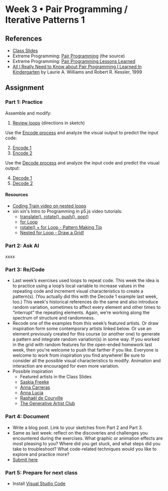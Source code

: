# Week 3 • Pair Programming / Iterative Patterns 1

## References

- [Class
  Slides](https://drive.google.com/drive/folders/1iH0ERUaMkSCn_7A9F4bnBWwMHJmu04ak?usp=sharing)
- Extreme Programming: [Pair
  Programming](http://www.extremeprogramming.org/rules/pair.html) (the source)
- Extreme Programming: [Pair Programming Lessons
  Learned](http://www.extremeprogramming.org/stories/pair.html)
- [All I Really Need to Know about Pair Programming I Learned In
  Kindergarten](https://drive.google.com/drive/folders/1iH0ERUaMkSCn_7A9F4bnBWwMHJmu04ak?usp=sharing)
  by Laurie A. Williams and  Robert R. Kessler, 1999

## Assignment

### Part 1: Practice

Assemble and modify:

1. [Review loops](https://editor.p5js.org/enickles/sketches/Qo7DHHcFk)
  (directions in sketch)

Use the [Encode
process](https://github.com/ellennickles/code-your-way-s24/blob/main/encode.md)
and analyze the visual output to predict the input code:

2. [Encode 1](https://editor.p5js.org/enickles/full/iu3hqCt1e)
3. [Encode 2](https://editor.p5js.org/enickles/full/sTAx_W5n_)

Use the [Decode
process](https://github.com/ellennickles/code-your-way-s24/blob/main/decode.md)
and analyze the input code and predict the visual output:

4. [Decode
   1](https://github.com/ellennickles/code-your-way-s24/blob/main/week3/decode1.js)
5. [Decode
   2](https://github.com/ellennickles/code-your-way-s24/blob/main/week3/decode2.js)

#### Resources

- [Coding Train video on nested
  loops](https://thecodingtrain.com/tracks/code-programming-with-p5-js/code/4-loops/2-nested)
- xin xin's Intro to Programming in p5.js video tutorials:
  - [translate(), rotate(), push(),
    pop()](https://www.youtube.com/watch?v=maTfm84mLbo)
  - [for Loop](https://www.youtube.com/watch?v=QdGeb0H5idM)
  - [rotate() + for Loop - Pattern Making
    Tip](https://www.youtube.com/watch?v=kP-RkS70Lm8)
  - [Nested for Loop - Draw a
    Grid!](https://www.youtube.com/watch?v=FAVvj1M6klc)

### Part 2: Ask AI

xxxx

### Part 3: Re/Code

- Last week’s exercises used loops to repeat code. This week the idea is to
  practice using a loop’s local variable to increase values in the repeating
  code and increment visual characteristics to create a pattern(s). (You
  actually did this with the Decode 1 example last week, too.) This week's
  historical references do the same and also introduce random variation,
  sometimes to affect every element and other times to “interrupt” the repeating
  elements. Again, we’re working along the spectrum of structure and randomness.
- Recode one of the examples from this week’s featured artists. Or draw
  inspiration form some contemporary artists linked below. Or use an element
  previously created for this course (or another one) to generate a pattern and
  integrate random variation(s) in some way. If you worked in the grid with
  random features for the open-ended homework last week, then you're welcome to
  push that farther if you like. Everyone is welcome to work from
  inspiration you find anywhere! Be sure to consider all the possible visual
  characteristics to modify. Animation and interaction are encouraged for even
  more variation.
- Possible inspiration
  - Featured artists in the Class Slides
  - [Saskia Freeke](https://sasj.nl/portfolio/)
  - [Anna Carreras](https://www.annacarreras.com/)
  - [Anna Lucia](https://twitter.com/annaluciacodes)
  - [Raphaël de Courville](https://twitter.com/sableraph)
  - [The Generative Artist Club](https://www.genartclub.com/)

### Part 4: Document

- Write a blog post. Link to your sketches from Part 2 and Part 3.
- Same as last week: reflect on the discoveries and challenges you encountered
  during the exercises. What graphic or animation effects are most pleasing to
  you? Where did you get stuck, and what steps did you take to troubleshoot?
  What code-related techniques would you like to explore and practice more?
- [Submit here](https://forms.gle/ec4VxRgt8CtAjDGU7)

### Part 5: Prepare for next class

- Install [Visual Studio Code](https://code.visualstudio.com/)
